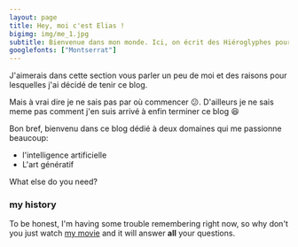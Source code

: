 ```yaml
---
layout: page
title: Hey, moi c'est Elias !
bigimg: img/me_1.jpg
subtitle: Bienvenue dans mon monde. Ici, on écrit des Hiéroglyphes pour batir des Piramides
googlefonts: ["Montserrat"]
---
```

J'aimerais dans cette section vous parler un peu de moi et des raisons pour lesquelles j'ai décidé de tenir ce blog. 

Mais à vrai dire je ne sais pas par où commencer :confused:. D'ailleurs je ne sais meme pas comment j'en suis arrivé à enfin terminer ce blog :satisfied:

Bon bref, bienvenu dans ce blog dédié à deux domaines qui me passionne beaucoup:
- l'intelligence artificielle
- L'art génératif


What else do you need?

### my history

To be honest, I'm having some trouble remembering right now, so why don't you just watch [my movie](http://en.wikipedia.org/wiki/The_Princess_Bride_%28film%29) and it will answer **all** your questions.
